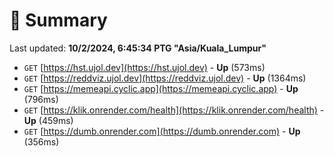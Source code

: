 # 📖 Summary
Last updated: **10/2/2024, 6:45:34 PTG "Asia/Kuala_Lumpur"**

- `GET` [https://hst.ujol.dev](https://hst.ujol.dev) - **Up** (573ms)
- `GET` [https://reddviz.ujol.dev](https://reddviz.ujol.dev) - **Up** (1364ms)
- `GET` [https://memeapi.cyclic.app](https://memeapi.cyclic.app) - **Up** (796ms)
- `GET` [https://klik.onrender.com/health](https://klik.onrender.com/health) - **Up** (459ms)
- `GET` [https://dumb.onrender.com](https://dumb.onrender.com) - **Up** (356ms)
